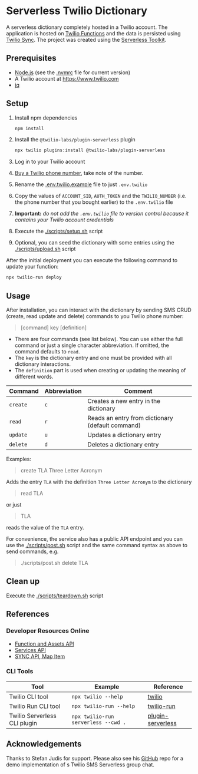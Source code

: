 # Serverless Twilio Dictionary

A serverless dictionary completely hosted in a Twilio account. The application is hosted on [Twilio Functions](https://www.twilio.com/docs/runtime/functions) and the data is persisted using [Twilio Sync](https://www.twilio.com/sync). The project was created using the [Serverless Toolkit](https://www.twilio.com/docs/labs/serverless-toolkit).


## Prerequisites

- [Node.js](https://nodejs.org/en/) (see the [.nvmrc](.nvmrc) file for current version)
- A Twilio account at https://www.twilio.com
- [jq](https://stedolan.github.io/jq/)


## Setup

1. Install npm dependencies
    
    ```bash
    npm install
    ```
2. Install the `@twilio-labs/plugin-serverless` plugin

    ```bash
    npx twilio plugins:install @twilio-labs/plugin-serverless
    ```
3. Log in to your Twilio account 
4. [Buy a Twilio phone number](https://support.twilio.com/hc/en-us/articles/223135247-How-to-Search-for-and-Buy-a-Twilio-Phone-Number-from-Console), take note of the number. 
5. Rename the [.env.twilio.example](.env.twilio.example) file to just `.env.twilio`
6. Copy the values of `ACCOUNT_SID`, `AUTH_TOKEN` and the `TWILIO_NUMBER` (i.e. the phone number that you bought earlier) to the `.env.twilio` file
7. **Important:** _do not add the `.env.twilio` file to version control because it contains your Twilio account credentials_  
8. Execute the [./scripts/setup.sh](./scripts/setup.sh) script
9. Optional, you can seed the dictionary with some entries using the [./scripts/upload.sh](./scripts/upload.sh) script

After the initial deployment you can execute the following command to update your function: 
```bash
npx twilio-run deploy
``` 


## Usage

After installation, you can interact with the dictionary by sending SMS CRUD (create, read update and delete) commands to you Twilio phone number:

> [command] key [definition]

- There are four commands (see list below). You can use either the full command or just a single character abbreviation. If omitted, the command defaults to `read`. 
- The `key` is the dictionary entry and one must be provided with all dictionary interactions. 
- The `definition` part is used when creating or updating the meaning of different words. 

| Command   | Abbreviation  | Comment                                           |
| --------- | ------------- | ------------------------------------------------- |
| `create`  | `c`           | Creates a new entry in the dictionary             | 
| `read`    | `r`           | Reads an entry from dictionary (default command)  | 
| `update`  | `u`           | Updates a dictionary entry                        |
| `delete`  | `d`           | Deletes a dictionary entry                        |


Examples:

> create TLA Three Letter Acronym

Adds the entry `TLA` with the definition `Three Letter Acronym` to the dictionary

> read TLA

or just 

> TLA 

reads the value of the `TLA` entry.

For convenience, the service also has a public API endpoint and you can use the [./scripts/post.sh](./scripts/post.sh) script and the same command syntax as above to send commands, e.g.

>  ./scripts/post.sh delete TLA


## Clean up

Execute the [./scripts/teardown.sh](./scripts/teardown.sh) script


## References

### Developer Resources Online 

- [Function and Assets API](https://www.twilio.com/docs/runtime)
- [Services API](https://www.twilio.com/docs/runtime/functions-assets-api/api/service)
- [SYNC API, Map Item](https://www.twilio.com/docs/sync/api/map-item-resource)

### CLI Tools

| Tool                          | Example                               | Reference |
| ----------------------------- | ------------------------------------- | --------- |
| Twilio CLI tool               | `npx twilio --help`                   | [twilio](https://www.twilio.com/docs/twilio-cli/quickstart) |
| Twilio Run CLI tool           | `npx twilio-run --help`               | [twilio-run](https://github.com/twilio-labs/serverless-toolkit/tree/main/packages/twilio-run#twilio-run) |
| Twilio Serverless CLI plugin  | `npx twilio-run serverless --cwd .`   | [plugin-serverless](https://github.com/twilio-labs/plugin-serverless#commands) | 


## Acknowledgements

Thanks to Stefan Judis for support. Please also see his [GitHub](https://github.com/stefanjudis/twilio-serverless-sms-group-chat) repo for a demo implementation of s Twilio SMS Serverless group chat.
